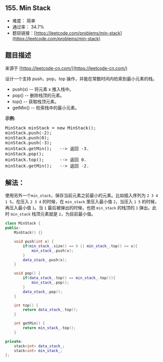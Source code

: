 ## 155. Min Stack

- 难度： 简单
- 通过率： 34.7%
- 题目链接：[https://leetcode.com/problems/min-stack](https://leetcode.com/problems/min-stack)


## 题目描述

来源于 [https://leetcode-cn.com/](https://leetcode-cn.com/)

<p>设计一个支持 push，pop，top 操作，并能在常数时间内检索到最小元素的栈。</p>

<ul>
	<li>push(x)&nbsp;-- 将元素 x 推入栈中。</li>
	<li>pop()&nbsp;-- 删除栈顶的元素。</li>
	<li>top()&nbsp;-- 获取栈顶元素。</li>
	<li>getMin() -- 检索栈中的最小元素。</li>
</ul>

<p><strong>示例:</strong></p>

<pre>MinStack minStack = new MinStack();
minStack.push(-2);
minStack.push(0);
minStack.push(-3);
minStack.getMin();   --&gt; 返回 -3.
minStack.pop();
minStack.top();      --&gt; 返回 0.
minStack.getMin();   --&gt; 返回 -2.
</pre>


## 解法：

使用另外一个`min_stack`，保存当前元素之前最小的元素。比如插入序列为 `2 3 4 1 5`，在压入 `2 3 4` 的时候，在 `min_stack` 里压入最小值 `2`，当压入 `1 5` 的时候，再压入最小值 `1`。当 `1` 最后被弹出的时候，也把 `min_stack` 的栈顶的 `1` 弹出。此时 `min_stack` 栈顶元素就是 `2`，为目前最小值。

```cpp
class MinStack {
public:
    MinStack() {}

    void push(int x) {
        if(min_stack_.size() == 0 || min_stack_.top() >= x){
            min_stack_.push(x);
        }
        data_stack_.push(x);
    }

    void pop() {
        if(data_stack_.top() == min_stack_.top()){
            min_stack_.pop();
        }
        data_stack_.pop();
    }

    int top() {
        return data_stack_.top();
    }

    int getMin() {
        return min_stack_.top();
    }

private:
    stack<int> data_stack_;
    stack<int> min_stack_;
};
```
